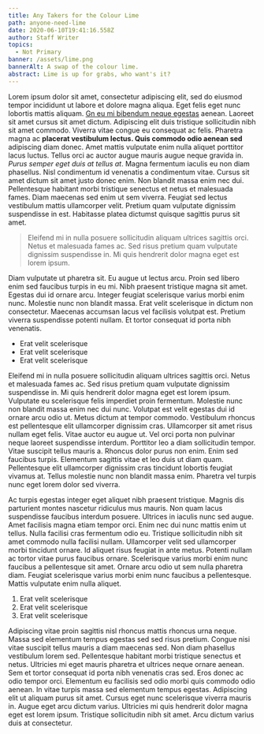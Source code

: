 ```yaml
---
title: Any Takers for the Colour Lime
path: anyone-need-lime
date: 2020-06-10T19:41:16.558Z
author: Staff Writer
topics:
  - Not Primary
banner: /assets/lime.png
bannerAlt: A swap of the colour lime.
abstract: Lime is up for grabs, who want's it?
---
```


Lorem ipsum dolor sit amet, consectetur adipiscing elit, sed do eiusmod tempor incididunt ut labore et dolore magna aliqua. Eget felis eget nunc lobortis mattis aliquam. [Gn eu mi bibendum neque egestas](https://colorhunt.co/) aenean. Laoreet sit amet cursus sit amet dictum. Adipiscing elit duis tristique sollicitudin nibh sit amet commodo. Viverra vitae congue eu consequat ac felis. Pharetra magna ac **placerat vestibulum lectus. Quis commodo odio aenean sed** adipiscing diam donec. Amet mattis vulputate enim nulla aliquet porttitor lacus luctus. Tellus orci ac auctor augue mauris augue neque gravida in. _Purus semper eget duis at tellus at_. Magna fermentum iaculis eu non diam phasellus. Nisl condimentum id venenatis a condimentum vitae. Cursus sit amet dictum sit amet justo donec enim. Non blandit massa enim nec dui. Pellentesque habitant morbi tristique senectus et netus et malesuada fames. Diam maecenas sed enim ut sem viverra. Feugiat sed lectus vestibulum mattis ullamcorper velit. Pretium quam vulputate dignissim suspendisse in est. Habitasse platea dictumst quisque sagittis purus sit amet.

> Eleifend mi in nulla posuere sollicitudin aliquam ultrices sagittis orci. Netus et malesuada fames ac. Sed risus pretium quam vulputate dignissim suspendisse in. Mi quis hendrerit dolor magna eget est lorem ipsum.

Diam vulputate ut pharetra sit. Eu augue ut lectus arcu. Proin sed libero enim sed faucibus turpis in eu mi. Nibh praesent tristique magna sit amet. Egestas dui id ornare arcu. Integer feugiat scelerisque varius morbi enim nunc. Molestie nunc non blandit massa. Erat velit scelerisque in dictum non consectetur. Maecenas accumsan lacus vel facilisis volutpat est. Pretium viverra suspendisse potenti nullam. Et tortor consequat id porta nibh venenatis.

- Erat velit scelerisque
- Erat velit scelerisque
- Erat velit scelerisque

Eleifend mi in nulla posuere sollicitudin aliquam ultrices sagittis orci. Netus et malesuada fames ac. Sed risus pretium quam vulputate dignissim suspendisse in. Mi quis hendrerit dolor magna eget est lorem ipsum. Vulputate eu scelerisque felis imperdiet proin fermentum. Molestie nunc non blandit massa enim nec dui nunc. Volutpat est velit egestas dui id ornare arcu odio ut. Metus dictum at tempor commodo. Vestibulum rhoncus est pellentesque elit ullamcorper dignissim cras. Ullamcorper sit amet risus nullam eget felis. Vitae auctor eu augue ut. Vel orci porta non pulvinar neque laoreet suspendisse interdum. Porttitor leo a diam sollicitudin tempor. Vitae suscipit tellus mauris a. Rhoncus dolor purus non enim. Enim sed faucibus turpis. Elementum sagittis vitae et leo duis ut diam quam. Pellentesque elit ullamcorper dignissim cras tincidunt lobortis feugiat vivamus at. Tellus molestie nunc non blandit massa enim. Pharetra vel turpis nunc eget lorem dolor sed viverra.

Ac turpis egestas integer eget aliquet nibh praesent tristique. Magnis dis parturient montes nascetur ridiculus mus mauris. Non quam lacus suspendisse faucibus interdum posuere. Ultrices in iaculis nunc sed augue. Amet facilisis magna etiam tempor orci. Enim nec dui nunc mattis enim ut tellus. Nulla facilisi cras fermentum odio eu. Tristique sollicitudin nibh sit amet commodo nulla facilisi nullam. Ullamcorper velit sed ullamcorper morbi tincidunt ornare. Id aliquet risus feugiat in ante metus. Potenti nullam ac tortor vitae purus faucibus ornare. Scelerisque varius morbi enim nunc faucibus a pellentesque sit amet. Ornare arcu odio ut sem nulla pharetra diam. Feugiat scelerisque varius morbi enim nunc faucibus a pellentesque. Mattis vulputate enim nulla aliquet.

1. Erat velit scelerisque
2. Erat velit scelerisque
3. Erat velit scelerisque

Adipiscing vitae proin sagittis nisl rhoncus mattis rhoncus urna neque. Massa sed elementum tempus egestas sed sed risus pretium. Congue nisi vitae suscipit tellus mauris a diam maecenas sed. Non diam phasellus vestibulum lorem sed. Pellentesque habitant morbi tristique senectus et netus. Ultricies mi eget mauris pharetra et ultrices neque ornare aenean. Sem et tortor consequat id porta nibh venenatis cras sed. Eros donec ac odio tempor orci. Elementum eu facilisis sed odio morbi quis commodo odio aenean. In vitae turpis massa sed elementum tempus egestas. Adipiscing elit ut aliquam purus sit amet. Cursus eget nunc scelerisque viverra mauris in. Augue eget arcu dictum varius. Ultricies mi quis hendrerit dolor magna eget est lorem ipsum. Tristique sollicitudin nibh sit amet. Arcu dictum varius duis at consectetur.
